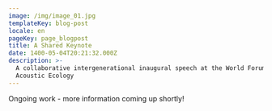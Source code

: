 ```yaml
---
image: /img/image_01.jpg
templateKey: blog-post
locale: en
pageKey: page_blogpost
title: A Shared Keynote
date: 1400-05-04T20:21:32.000Z
description: >-
  A collaborative intergenerational inaugural speech at the World Forum for
  Acoustic Ecology
---
```

Ongoing work - more information coming up shortly!
